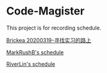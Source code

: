 # Code-Magister

This project is for recording schedule.

[Brickea 20200319-寻找实习的路上](Brickea/20200319-寻找实习的路上.md)

[MarkRushB's schedule](MarkRushB/schedule.md)

[RiverLin's schedule](RiverLin/schedule.md)